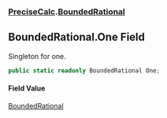 ### [PreciseCalc](PreciseCalc.md 'PreciseCalc').[BoundedRational](PreciseCalc.BoundedRational.md 'PreciseCalc.BoundedRational')

## BoundedRational.One Field

Singleton for one.

```csharp
public static readonly BoundedRational One;
```

#### Field Value
[BoundedRational](PreciseCalc.BoundedRational.md 'PreciseCalc.BoundedRational')